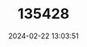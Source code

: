 ---
title: "135428"
category: "Salvelinus youngeri"
draft: false
date: 2024-02-22 13:03:51
languages:
  English: ["Younger's Charr"]
---